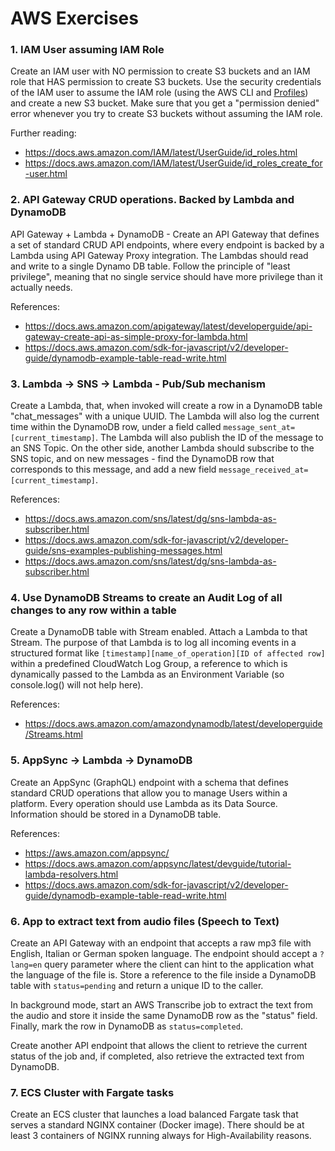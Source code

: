 # AWS Exercises

### 1. IAM User assuming IAM Role

Create an IAM user with NO permission to create S3 buckets and an IAM role that HAS permission to create S3 buckets. Use
the security credentials of the IAM user to assume the IAM role (using the AWS CLI
and [Profiles](https://docs.aws.amazon.com/cli/latest/userguide/cli-configure-profiles.html)) and create a new S3
bucket. Make sure that you get a "permission denied" error whenever you try to create S3 buckets without assuming the
IAM role.

Further reading:

* https://docs.aws.amazon.com/IAM/latest/UserGuide/id_roles.html
* https://docs.aws.amazon.com/IAM/latest/UserGuide/id_roles_create_for-user.html

### 2. API Gateway CRUD operations. Backed by Lambda and DynamoDB

API Gateway + Lambda + DynamoDB - Create an API Gateway that defines a set of standard CRUD API endpoints, where every
endpoint is backed by a Lambda using API Gateway Proxy integration. The Lambdas should read and write to a single Dynamo
DB table. Follow the principle of "least privilege", meaning that no single service should have more privilege than it
actually needs.

References:

* https://docs.aws.amazon.com/apigateway/latest/developerguide/api-gateway-create-api-as-simple-proxy-for-lambda.html
* https://docs.aws.amazon.com/sdk-for-javascript/v2/developer-guide/dynamodb-example-table-read-write.html

### 3. Lambda -> SNS -> Lambda - Pub/Sub mechanism

Create a Lambda, that, when invoked will create a row in a DynamoDB table "chat_messages" with a unique UUID. The Lambda
will also log the current time within the DynamoDB row, under a field called `message_sent_at=[current_timestamp]`. The
Lambda will also publish the ID of the message to an SNS Topic. On the other side, another Lambda should subscribe to
the SNS topic, and on new messages - find the DynamoDB row that corresponds to this message, and add a new
field `message_received_at=[current_timestamp]`.

References:

* https://docs.aws.amazon.com/sns/latest/dg/sns-lambda-as-subscriber.html
* https://docs.aws.amazon.com/sdk-for-javascript/v2/developer-guide/sns-examples-publishing-messages.html
* https://docs.aws.amazon.com/sns/latest/dg/sns-lambda-as-subscriber.html

### 4. Use DynamoDB Streams to create an Audit Log of all changes to any row within a table

Create a DynamoDB table with Stream enabled. Attach a Lambda to that Stream. The purpose of that Lambda is to log all
incoming events in a structured format like `[timestamp][name_of_operation][ID of affected row]` within a predefined
CloudWatch Log Group, a reference to which is dynamically passed to the Lambda as an Environment Variable (so console.log()
will not help here).

References:

* https://docs.aws.amazon.com/amazondynamodb/latest/developerguide/Streams.html

### 5. AppSync -> Lambda -> DynamoDB

Create an AppSync (GraphQL) endpoint with a schema that defines standard CRUD operations that allow you to manage Users within a platform. Every operation should use Lambda as its Data Source. Information should be stored in a DynamoDB table.

References:
* https://aws.amazon.com/appsync/
* https://docs.aws.amazon.com/appsync/latest/devguide/tutorial-lambda-resolvers.html
* https://docs.aws.amazon.com/sdk-for-javascript/v2/developer-guide/dynamodb-example-table-read-write.html

### 6. App to extract text from audio files (Speech to Text)

Create an API Gateway with an endpoint that accepts a raw mp3 file with English, Italian or German spoken language. The endpoint should accept a `?lang=en` query parameter where the client can hint to the application what the language of the file is. Store a reference to the file inside a DynamoDB table with `status=pending` and return a unique ID to the caller.

In background mode, start an AWS Transcribe job to extract the text from the audio and store it inside the same DynamoDB row as the "status" field. Finally, mark the row in DynamoDB as `status=completed`.

Create another API endpoint that allows the client to retrieve the current status of the job and, if completed, also retrieve the extracted text from DynamoDB.

### 7. ECS Cluster with Fargate tasks

Create an ECS cluster that launches a load balanced Fargate task that serves a standard NGINX container (Docker image). There should be at least 3 containers of NGINX running always for High-Availability reasons.
